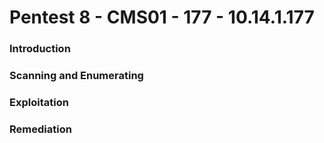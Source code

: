 # Pentest 8 - CMS01 - 177 - 10.14.1.177

### Introduction

### Scanning and Enumerating

### Exploitation

### Remediation

